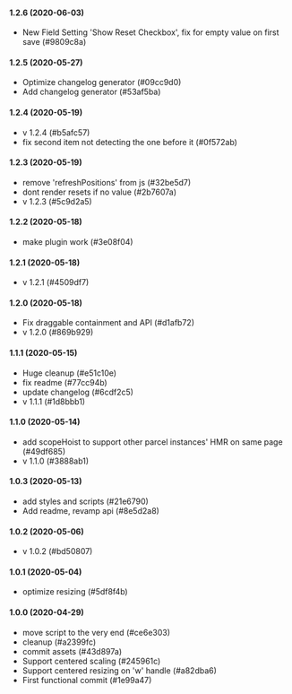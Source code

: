 #### 1.2.6 (2020-06-03)

- New Field Setting 'Show Reset Checkbox', fix for empty value on first save (#9809c8a)

#### 1.2.5 (2020-05-27)

- Optimize changelog generator (#09cc9d0)
- Add changelog generator (#53af5ba)

#### 1.2.4 (2020-05-19)

- v 1.2.4 (#b5afc57)
- fix second item not detecting the one before it (#0f572ab)

#### 1.2.3 (2020-05-19)

- remove 'refreshPositions' from js (#32be5d7)
- dont render resets if no value (#2b7607a)
- v 1.2.3 (#5c9d2a5)

#### 1.2.2 (2020-05-18)

- make plugin work (#3e08f04)

#### 1.2.1 (2020-05-18)

- v 1.2.1 (#4509df7)

#### 1.2.0 (2020-05-18)

- Fix draggable containment and API (#d1afb72)
- v 1.2.0 (#869b929)

#### 1.1.1 (2020-05-15)

- Huge cleanup (#e51c10e)
- fix readme (#77cc94b)
- update changelog (#6cdf2c5)
- v 1.1.1 (#1d8bbb1)

#### 1.1.0 (2020-05-14)

- add scopeHoist to support other parcel instances'  HMR on same page (#49df685)
- v 1.1.0 (#3888ab1)

#### 1.0.3 (2020-05-13)

- add styles and scripts (#21e6790)
- Add readme, revamp api (#8e5d2a8)

#### 1.0.2 (2020-05-06)

- v 1.0.2 (#bd50807)

#### 1.0.1 (2020-05-04)

- optimize resizing (#5df8f4b)

#### 1.0.0 (2020-04-29)

- move script to the very end (#ce6e303)
- cleanup (#a2399fc)
- commit assets (#43d897a)
- Support centered scaling (#245961c)
- Support centered resizing on 'w' handle (#a82dba6)
- First functional commit (#1e99a47)

